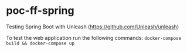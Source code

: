 # poc-ff-spring
Testing Spring Boot with Unleash (https://github.com/Unleash/unleash)


To test the web application run the following commands: `docker-compose build && docker-compose up`
